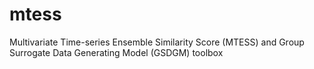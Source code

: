 # mtess
Multivariate Time-series Ensemble Similarity Score (MTESS) and Group Surrogate Data Generating Model (GSDGM) toolbox
